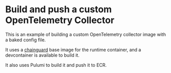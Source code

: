 # Build and push a custom OpenTelemetry Collector

This is an example of building a custom OpenTelemetry collector image with a baked config file.

It uses a [chainguard](https://www.chainguard.dev/chainguard-images) base image for the runtime container, and a devcontainer is available to build it.

It also uses Pulumi to build it and push it to ECR.